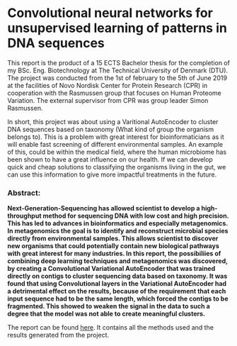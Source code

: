 # Convolutional neural networks for unsupervised learning of patterns in DNA sequences

This report is the product of a 15 ECTS Bachelor thesis for the completion of my
BSc. Eng. Biotechnology at The Technical University of Denmark (DTU). The
project was conducted from the 1st of february to the 5th of June 2019 at the facilities of Novo Nordisk Center for Protein Research (CPR) in cooperation with the
Rasmussen group that focuses on Human Proteome Variation. The external supervisor from CPR was group leader Simon Rasmussen.

In short, this project was about using a Varitional AutoEncoder to cluster DNA sequences based on taxonomy (What kind of group the organism belongs to). This is a problem with great interest for bioinformaticians as it will enable fast screening of different environmental samples. An example of this, could be within the medical field, where the human microbiome has been shown to have a great influence on our health. If we can develop quick and cheap solutions to classifying the organisms living in the gut, we can use this information to give more impactful treatments in the future.



### Abstract:

**Next-Generation-Sequencing has allowed scientist to develop a high-throughput method
for sequencing DNA with low cost and high precision. This has led to advances in
bioinformatics and especially metagenomics. In metagenomics the goal is to identify
and reconstruct microbial species directly from environmental samples. This allows
scientist to discover new organisms that could potentially contain new biological
pathways with great interest for many industries.
In this report, the possibiliies of combining deep learning techniques and metagenomics was discovered, by creating a Convolutional Variational AutoEncoder that
was trained directly on contigs to cluster sequencing data based on taxonomy. It was
found that using Convolutional layers in the Variational AutoEncoder had a detrimental effect on the results, because of the requirement that each input sequence
had to be the same length, which forced the contigs to be fragmented. This showed
to weaken the signal in the data to such a degree that the model was not able to
create meaningful clusters.**

The report can be found [here](Bachelor.pdf). It contains all the methods used and the results generated from the project.

